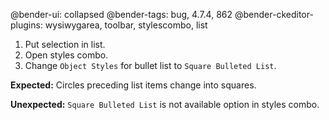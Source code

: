 @bender-ui: collapsed
@bender-tags: bug, 4.7.4, 862
@bender-ckeditor-plugins: wysiwygarea, toolbar, stylescombo, list

1. Put selection in list.
1. Open styles combo.
1. Change `Object Styles` for bullet list to `Square Bulleted List`.

**Expected:** Circles preceding list items change into squares.

**Unexpected:** `Square Bulleted List` is not available option in styles combo.

